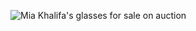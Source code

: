 ![Mia Khalifa's glasses for sale on auction](https://user-images.githubusercontent.com/67006219/113607302-ad1b2500-9666-11eb-9c03-572df52c49d3.gif)
